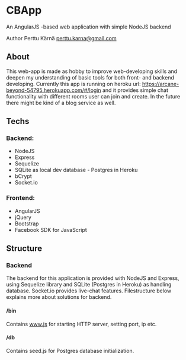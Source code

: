 # CBApp
An AngularJS -based web application with simple NodeJS backend

Author Perttu Kärnä
perttu.karna@gmail.com


## About
This web-app is made as hobby to improve web-developing skills and deepen my understanding of basic tools for both front- and 
backend developing. Currently this app is running on heroku url: https://arcane-beyond-54795.herokuapp.com/#/login and it provides
simple chat functionality with different rooms user can join and create. In the future there might be kind of a blog service as
well.


## Techs

### Backend:
* NodeJS
* Express
* Sequelize
* SQLite as local dev database - Postgres in Heroku
* bCrypt
* Socket.io

### Frontend:
* AngularJS
* jQuery
* Bootstrap
* Facebook SDK for JavaScript


## Structure

### Backend
The backend for this application is provided with NodeJS and Express, using Sequelize library and SQLite (Postgres in Heroku) as handling database. Socket.io provides live-chat features. Filestructure below explains more about solutions for backend.

#### /bin
Contains www.js for starting HTTP server, setting port, ip etc.

#### /db
Contains seed.js for Postgres database initialization. 
